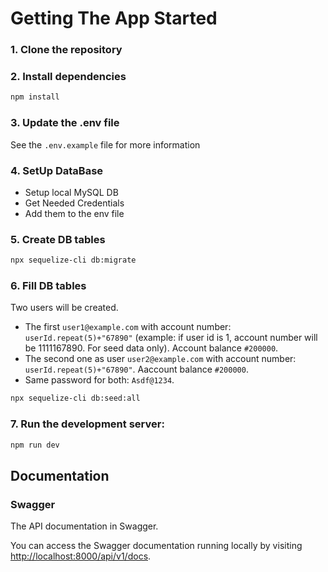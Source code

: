 # Getting The App Started

### 1. Clone the repository

### 2. Install dependencies

```bash
npm install
```

### 3. Update the .env file

See the `.env.example` file for more information

### 4. SetUp DataBase

- Setup local MySQL DB
- Get Needed Credentials
- Add them to the env file

### 5. Create DB tables

```bash
npx sequelize-cli db:migrate
```

### 6. Fill DB tables

Two users will be created.

- The first `user1@example.com` with account number: `userId.repeat(5)+"67890"` (example: if user id is 1, account number will be 1111167890. For seed data only). Account balance `#200000`.
- The second one as user `user2@example.com` with account number: `userId.repeat(5)+"67890"`. Aaccount balance `#200000`.
- Same password for both: `Asdf@1234`.

```bash
npx sequelize-cli db:seed:all
```

### 7. Run the development server:

```bash
npm run dev
```

## Documentation

### Swagger

The API documentation in Swagger.

You can access the Swagger documentation running locally by visiting <a href="http://localhost:8000/api/v1/docs" >http://localhost:8000/api/v1/docs</a>.
